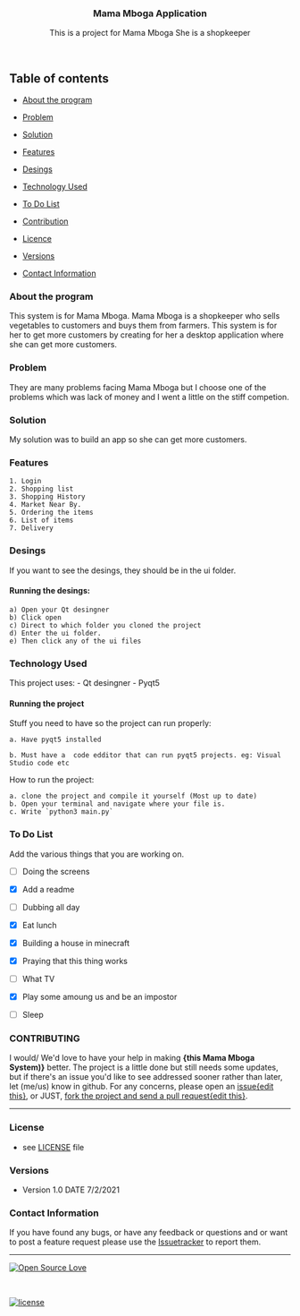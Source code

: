 

<p align="center">
  <a href="https://github.com/muondu/Mama-Mboga-Application">
  </a>
  <h3 align="center">Mama Mboga Application</h3>

  <p align="center">
    This is a project for Mama Mboga
    She is a shopkeeper
    <br>
    </p>
</p>

<br>


## Table of contents
- [About the program](#about-the-program)
- [Problem](#problem)
- [Solution](#solution)
- [Features](#features)
- [Desings](#desings)

- [Technology Used](#technology-used)
- [To Do List](#to-do-list)
- [Contribution](#contribution)
- [Licence](#license)
- [Versions](#versions)
- [Contact Information](#contact-information)



### About the program

This system is for Mama Mboga. Mama Mboga is a shopkeeper who sells vegetables to customers and buys them from farmers. This system is for her to get more customers by creating for her a desktop application where she can get more customers.


### Problem
They are many problems facing Mama Mboga but I choose one of the problems which was lack of money and I went a little on the stiff competion.


### Solution
My solution was to build an app so she can get more customers.

### Features
    1. Login
    2. Shopping list
    3. Shopping History
    4. Market Near By.
    5. Ordering the items
    6. List of items
    7. Delivery

### Desings
If you want to see the desings, they should be in the ui folder.

#### Running the desings:
    a) Open your Qt desingner
    b) Click open
    c) Direct to which folder you cloned the project
    d) Enter the ui folder.
    e) Then click any of the ui files

### Technology Used
This project uses:
    - Qt desingner
    - Pyqt5
    
#### Running the project
Stuff you need to have so the project can run properly:

    a. Have pyqt5 installed

    b. Must have a  code edditor that can run pyqt5 projects. eg: Visual Studio code etc


How to run the project:

    a. clone the project and compile it yourself (Most up to date)   
    b. Open your terminal and navigate where your file is.
    c. Write `python3 main.py`

### To Do List

Add the various things that you are working on.  

- [ ] Doing the screens
- [x] Add a readme
- [ ] Dubbing all day
- [x] Eat lunch
- [x] Building a house in minecraft
- [x] Praying that this thing works
- [ ] What TV
- [x] Play some amoung us and be an impostor
- [ ] Sleep




### CONTRIBUTING

I would/ We'd love to have your help in making  **{this Mama Mboga System)}** better. The project is a little done but still needs some updates, but if there's an issue you'd like to see addressed sooner rather than later, let (me/us) know in github. For any concerns, please open an [issue{edit this}](https://github.com/muondu/Mama-Mboga-Application/issues), or JUST, [fork the project and send a pull request{edit this}](https://github.com/muondu/Mama-Mboga-Application/pulls).

<hr>

### License
* see [LICENSE](https://github.com/muondu/Mama-Mboga-Application/LICENSE.md) file

### Versions
* Version 1.0  DATE 7/2/2021



### Contact Information

If you have found any bugs, or have any feedback or questions and or want to post a feature request please use the [Issuetracker](https://github.com/muondu/Mama-Mboga-Application/issues) to report them.

<hr>

[![Open Source Love](https://badges.frapsoft.com/os/v2/open-source-200x33.png?v=103)](#)  

<br>

[![license](https://img.shields.io/github/license/mashape/apistatus.svg?style=for-the-badge)](https://github.com/muondu/Mama-Mboga-Application/master/LICENSE)

